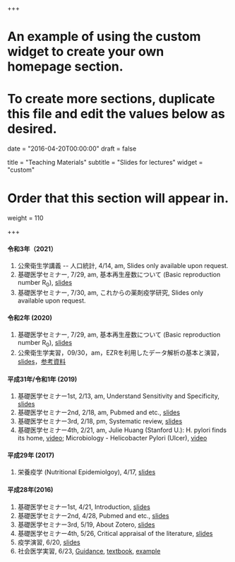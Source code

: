 +++
# An example of using the custom widget to create your own homepage section.
# To create more sections, duplicate this file and edit the values below as desired.

date = "2016-04-20T00:00:00"
draft = false

title = "Teaching Materials"
subtitle = "Slides for lectures"
widget = "custom"

# Order that this section will appear in.
weight = 110

+++


#### 令和3年（2021）

1. 公衆衛生学講義 -- 人口統計, 4/14, am, Slides only available upon request. 
1. 基礎医学セミナー, 7/29, am, 基本再生産数について (Basic reproduction number R$_0$), [slides](https://wangcc.me/R0)
1. 基礎医学セミナー, 7/30, am, これからの薬剤疫学研究, Slides only available upon request.

#### 令和2年 (2020)

1. 基礎医学セミナー, 7/29, am, 基本再生産数について (Basic reproduction number R$_0$), [slides](https://github.com/winterwang/R0/raw/master/R0_20200729.pdf)
2. 公衆衛生学実習，09/30，am，EZRを利用したデータ解析の基本と演習，[slides](https://wangcc.me/epi2020slides/#1)，[参考資料](https://github.com/winterwang/Epi2020/raw/master/EZRintro/intro.pdf)

#### 平成31年/令和1年 (2019)

1. 基礎医学セミナー1st, 2/13, am, Understand Sensitivity and Specificity, [slides](https://wangcc.me/seminar_2019/)
2. 基礎医学セミナー2nd, 2/18, am, Pubmed and etc., [slides](https://wangcc.me/seminar_2019_pubmed/)
3. 基礎医学セミナー3rd, 2/18, pm, Systematic review, [slides](https://wangcc.me/seminar_2019_meta/)
4. 基礎医学セミナー4th, 2/21, am, Julie Huang (Stanford U.): H. pylori finds its home, [video](https://www.youtube.com/watch?v=aFc13YMfgeA); Microbiology - Helicobacter Pylori (Ulcer), [video](https://www.youtube.com/watch?v=y-shOXdsJeA)


#### 平成29年 (2017)

1. 栄養疫学 (Nutritional Epidemiolgoy), 4/17, [slides](https://wangcc.me/slides417/)


#### 平成28年(2016)


1. 基礎医学セミナー1st, 4/21, Introduction, [slides](http://rpubs.com/winterwang/introduction)
2. 基礎医学セミナー2nd, 4/28, Pubmed and etc., [slides](http://rpubs.com/winterwang/seminar_slides2)
3. 基礎医学セミナー3rd, 5/19, About Zotero, [slides](http://rpubs.com/winterwang/seminar_slides3)
4. 基礎医学セミナー4th, 5/26, Critical appraisal of the literature, [slides](http://rpubs.com/winterwang/seminar_slides4)
5. 疫学演習, 6/20, [slides](http://wangcc.me/Epi_exercise/slides.html#/)
6. 社会医学実習, 6/23, [Guidance](http://wangcc.me/files/guidance.pdf), [textbook](http://wangcc.me/files/textbook.pdf), [example](http://wangcc.me/files/example.pdf)

